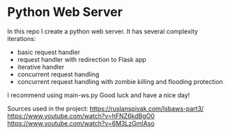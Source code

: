 # Python Web Server

In this repo I create a python web server.
It has several complexity iterations:

- basic request handler
- request handler with redirection to Flask app
- iterative handler
- concurrent request handling
- concurrent request handling with zombie killing and flooding protection

I recommend using main-ws.py
Good luck and have a nice day!

Sources used in the project:
https://ruslanspivak.com/lsbaws-part3/
https://www.youtube.com/watch?v=hFNZ6kdBgO0
https://www.youtube.com/watch?v=6M3LzGmIAso
